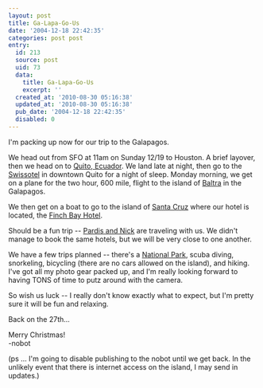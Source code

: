 ```yaml
---
layout: post
title: Ga-Lapa-Go-Us
date: '2004-12-18 22:42:35'
categories: post post
entry:
  id: 213
  source: post
  uid: 73
  data:
    title: Ga-Lapa-Go-Us
    excerpt: ''
  created_at: '2010-08-30 05:16:38'
  updated_at: '2010-08-30 05:16:38'
  pub_date: '2004-12-18 22:42:35'
  disabled: 0
---
```


I'm packing up now for our trip to the Galapagos.

We head out from SFO at 11am on Sunday 12/19 to Houston. A brief
layover, then we head on to <a
href=http://www.earthcam.com/southamerica/ecuador/quito/>Quito,
Ecuador</a>. We land late at night, then go to the <a
href=http://www.ladatco.com/ECUswissU.htm>Swissotel</a> in
downtown Quito for a night of sleep. Monday morning, we get on a
plane for the two hour, 600 mile, flight to the island of <a
href=http://www.discovergalapagos.com/baltra.html>Baltra</a>
in the Galapagos.

We then get on a boat to go to the island of <a
href=http://www.go2galapagos.com/santa_cruz.html>Santa Cruz</a>
where our hotel is located, the <a
href=http://www.finchbayhotel.com/>Finch Bay Hotel</a>.

Should be a fun trip -- <a
href=http://nobot.2y.net/pictures/sf20021229/?19>Pardis and
Nick</a> are traveling with us. We didn't manage to book the same
hotels, but we will be very close to one another.

We have a few trips planned -- there's a <a href=http://www.galapagosonline.com/Galapagos_Natural_History/National_Park/National_Park.html>National Park</a>, scuba diving, snorkeling, bicycling (there are no cars
allowed on the island), and hiking. I've got all my photo gear
packed up, and I'm really looking forward to having TONS of time
to putz around with the camera.

So wish us luck -- I really don't know exactly what to expect, but
I'm pretty sure it will be fun and relaxing.

Back on the 27th...

Merry Christmas!<br>
-nobot

(ps ... I'm going to disable publishing to the nobot until we get
back. In the unlikely event that there is internet access on the
island, I may send in updates.)
